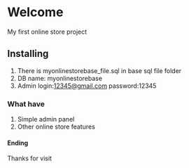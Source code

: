 # Welcome 
My first online store project

## Installing
1. There is myonlinestorebase_file.sql in base sql file folder
2. DB name: myonlinestorebase
3. Admin login:12345@gmail.com password:12345

### What have
1. Simple admin panel
2. Other online store features

#### Ending
Thanks for visit

